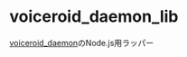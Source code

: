 # voiceroid_daemon_lib

[voiceroid_daemon](https://github.com/shirayu/voiceroid_daemon)のNode.js用ラッパー
